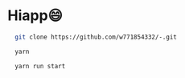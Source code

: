 # Hiapp😄

```bash
  git clone https://github.com/w771854332/-.git
```

```bash
  yarn
```

```bash
  yarn run start
```
